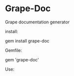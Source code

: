 Grape-Doc
========

Grape documentation generator

install:

  gem install grape-doc
  
Gemfile:

gem 'grape-doc'

Use:


